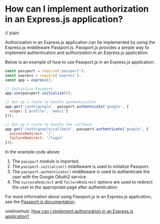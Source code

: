 # How can I implement authorization in an Express.js application?
// plain

Authorization in an Express.js application can be implemented by using the Express.js middleware Passport.js. Passport.js provides a simple way to implement authentication and authorization in an Express.js application.

Below is an example of how to use Passport.js in an Express.js application:

```javascript
const passport = require('passport');
const express = require('express');
const app = express();

// Initialize Passport
app.use(passport.initialize());

// Set up a route to handle authentication
app.get('/auth/google', passport.authenticate('google', {
  scope: ['profile', 'email']
}));

// Set up a route to handle the callback
app.get('/auth/google/callback', passport.authenticate('google', {
  successRedirect: '/',
  failureRedirect: '/login'
}));
```

In the example code above:

1. The `passport` module is imported.
2. The `passport.initialize()` middleware is used to initialize Passport.
3. The `passport.authenticate()` middleware is used to authenticate the user with the Google OAuth2 service.
4. The `successRedirect` and `failureRedirect` options are used to redirect the user to the appropriate page after authentication.

For more information about using Passport.js in an Express.js application, see the [Passport.js documentation](http://www.passportjs.org/docs/).

onelinerhub: [How can I implement authorization in an Express.js application?](https://onelinerhub.com/expressjs/how-can-i-implement-authorization-in-an-express-js-application)